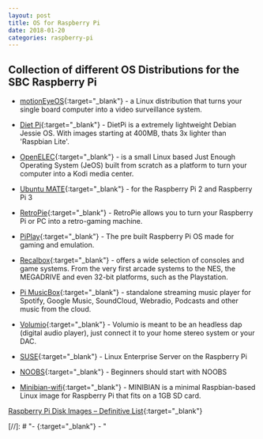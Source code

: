 ```yaml
---
layout: post
title: OS for Raspberry Pi
date: 2018-01-20
categories: raspberry-pi
---
```


Collection of different OS Distributions for the SBC Raspberry Pi
------------
- [motionEyeOS](https://github.com/ccrisan/motioneyeos){:target="_blank"} - a Linux distribution that turns your single board computer into a video surveillance system.

- [Diet Pi](http://dietpi.com/){:target="_blank"} - DietPi is a extremely lightweight Debian Jessie OS. With images starting at 400MB, thats 3x lighter than 'Raspbian Lite'.

- [OpenELEC](http://openelec.tv/get-openelec/category/7-raspberry-pi2-builds){:target="_blank"} -  is a small Linux based Just Enough Operating System (JeOS) built from scratch as a platform to turn your computer into a Kodi media center.

- [Ubuntu MATE](https://ubuntu-mate.org/raspberry-pi/){:target="_blank"} - for the Raspberry Pi 2 and Raspberry Pi 3

- [RetroPie](https://retropie.org.uk/download/){:target="_blank"} - RetroPie allows you to turn your Raspberry Pi or PC into a retro-gaming machine.

- [PiPlay](http://piplay.org/){:target="_blank"} - The pre built Raspberry Pi OS made for gaming and emulation.

- [Recalbox](https://www.recalbox.com/){:target="_blank"} - offers a wide selection of consoles and game systems. From the very first arcade systems to the NES, the MEGADRIVE and even 32-bit platforms, such as the Playstation.

- [Pi MusicBox](http://www.pimusicbox.com/){:target="_blank"} - standalone streaming music player for Spotify, Google Music, SoundCloud, Webradio, Podcasts and other music from the cloud. 

- [Volumio](https://volumio.org/get-started/){:target="_blank"} - Volumio is meant to be an headless dap (digital audio player), just connect it to your home stereo system or your DAC.

- [SUSE](http://tinyurl.com/slespi){:target="_blank"} - Linux Enterprise Server on the Raspberry Pi

- [NOOBS](https://www.raspberrypi.org/downloads/noobs/){:target="_blank"} - Beginners should start with NOOBS

- [Minibian-wifi](https://sourceforge.net/p/minibian){:target="_blank"} - MINIBIAN is a minimal Raspbian-based Linux image for Raspberry Pi that fits on a 1GB SD card.

[Raspberry Pi Disk Images – Definitive List](https://www.reddit.com/r/SBCGaming/wiki/pidiskimages_definitivelist){:target="_blank"}


[//]: # "- [](){:target="_blank"} - "

